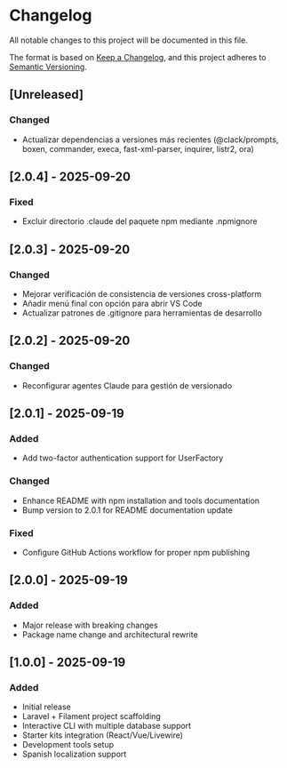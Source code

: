 # Changelog

All notable changes to this project will be documented in this file.

The format is based on [Keep a Changelog](https://keepachangelog.com/en/1.0.0/),
and this project adheres to [Semantic Versioning](https://semver.org/spec/v2.0.0.html).

## [Unreleased]

### Changed
- Actualizar dependencias a versiones más recientes (@clack/prompts, boxen, commander, execa, fast-xml-parser, inquirer, listr2, ora)

## [2.0.4] - 2025-09-20

### Fixed
- Excluir directorio .claude del paquete npm mediante .npmignore

## [2.0.3] - 2025-09-20

### Changed
- Mejorar verificación de consistencia de versiones cross-platform
- Añadir menú final con opción para abrir VS Code
- Actualizar patrones de .gitignore para herramientas de desarrollo

## [2.0.2] - 2025-09-20

### Changed
- Reconfigurar agentes Claude para gestión de versionado

## [2.0.1] - 2025-09-19

### Added
- Add two-factor authentication support for UserFactory

### Changed
- Enhance README with npm installation and tools documentation
- Bump version to 2.0.1 for README documentation update

### Fixed
- Configure GitHub Actions workflow for proper npm publishing

## [2.0.0] - 2025-09-19

### Added
- Major release with breaking changes
- Package name change and architectural rewrite

## [1.0.0] - 2025-09-19

### Added
- Initial release
- Laravel + Filament project scaffolding
- Interactive CLI with multiple database support
- Starter kits integration (React/Vue/Livewire)
- Development tools setup
- Spanish localization support